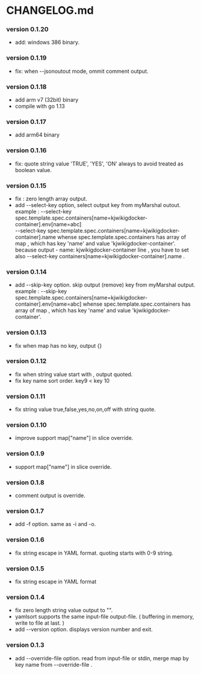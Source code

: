 # CHANGELOG.md

### version 0.1.20

* add: windows 386 binary.

### version 0.1.19

* fix: when --jsonoutout mode, ommit comment output.

### version 0.1.18

* add arm v7 (32bit) binary
* compile with go 1.13

### version 0.1.17

* add arm64 binary

### version 0.1.16

* fix: quote string value 'TRUE', 'YES', 'ON' always to avoid treated as boolean value.

### version 0.1.15

* fix : zero length array output.
* add --select-key option, select output key from myMarshal outout.
    example : --select-key spec.template.spec.containers[name=kjwikigdocker-container].env[name=abc] \
              --select-key spec.template.spec.containers[name=kjwikigdocker-container].name
    whense spec.template.spec.containers has array of map , which has key 'name' and value  'kjwikigdocker-container'.
    because output - name: kjwikigdocker-container line , you have to set also --select-key containers[name=kjwikigdocker-container].name .

### version 0.1.14

* add --skip-key option. skip output (remove) key from myMarshal output.
    example : --skip-key spec.template.spec.containers[name=kjwikigdocker-container].env[name=abc]
    whense spec.template.spec.containers has array of map , which has key 'name' and value  'kjwikigdocker-container'.

### version 0.1.13

* fix when map has no key, output {}

### version 0.1.12

* fix when string value start with , output quoted.
* fix key name sort order. key9 < key 10

### version 0.1.11

* fix string value true,false,yes,no,on,off with string quote.

### version 0.1.10

* improve support map["name"] in slice override.

### version 0.1.9

* support map["name"] in slice override.

### version 0.1.8

* comment output is override.

### version 0.1.7

* add -f option. same as -i and -o.

### version 0.1.6

* fix string escape in YAML format. quoting starts with 0-9 string.

### version 0.1.5

* fix string escape in YAML format

### version 0.1.4

* fix zero length string value output to "".
* yamlsort supports the same input-file output-file. ( buffering in memory, write to file at last. )
* add --version option. displays version number and exit.

### version 0.1.3

* add --override-file option. read from input-file or stdin, merge map by key name from --override-file .

